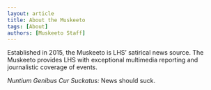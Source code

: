 ```yaml
---
layout: article
title: About the Muskeeto
tags: [About]
authors: [Muskeeto Staff]
---
```


Established in 2015, the Muskeeto is LHS’ satirical news source. The Muskeeto provides LHS with exceptional multimedia reporting and journalistic coverage of events.

*Nuntium Genibus Cur Suckatus:* News should suck.
